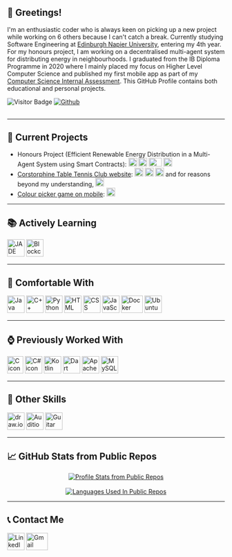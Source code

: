 ## 👋 Greetings!
I'm an enthusiastic coder who is always keen on picking up a new project while working on 6 others because I can't catch a break. Currently studying Software Engineering at [Edinburgh Napier University](https://www.napier.ac.uk/), entering my 4th year. For my honours project, I am working on a decentralised multi-agent system for distributing energy in neighbourhoods. I graduated from the IB Diploma Programme in 2020 where I mainly placed my focus on Higher Level Computer Science and published my first mobile app as part of my [Computer Science Internal Assessment](https://github.com/Lawful24/Studio-Application). This GitHub Profile contains both educational and personal projects.

![Visitor Badge](https://komarev.com/ghpvc/?username=lawful24&color=green&style=flat) [![Github](https://img.shields.io/github/followers/lawful24?label=Follow&style=social)](https://github.com/lawful24)
<br/><br/>

---

## :hammer: Current Projects
- Honours Project (Efficient Renewable Energy Distribution in a Multi-Agent System using Smart Contracts): <a href="https://jade-project.gitlab.io/" target="_blank"><img height=20em, width=20em, src="https://jade-project.gitlab.io/img/logoJadeJ.png" alt="JADE icon" /></a> <a href="https://www.java.com/en/" target="_blank"><img height=20em, width=20em, src="https://cdn-icons-png.flaticon.com/512/226/226777.png" alt="Java icon" /></a> <a href="https://www.docker.com/" target="_blank"><img height=20em, width=30em, src="https://www.docker.com/wp-content/uploads/2022/03/Docker-Logo-White-RGB_Moby.png" alt="Docker icon" /></a> <a href="https://www.ibm.com/topics/blockchain" target="_blank"><img height=20em, width=20em, src="https://cdn-icons-png.flaticon.com/512/2091/2091665.png" alt="Blockchain icon" /></a>
- [Corstorphine Table Tennis Club website](https://www.corstorphinett.club/): <a href="https://html.com/" target="_blank"><img height=20em, width=20em, src="https://cdn-icons-png.flaticon.com/512/732/732212.png?w=360" alt="HTML icon" /></a> <a href="https://www.w3.org/Style/CSS/Overview.en.html" target="_blank"><img height=20em, width=20em, src="https://cdn4.iconfinder.com/data/icons/social-media-logos-6/512/121-css3-512.png" alt="CSS icon" /></a> <a href="https://www.javascript.com/"><img height=20em, width=20em, src="https://www.freepnglogos.com/uploads/javascript-png/javascript-vector-logo-yellow-png-transparent-javascript-vector-12.png" alt="JavaScript icon" /></a> and for reasons beyond my understanding, <a href="https://sites.google.com/" target="_blank"><img height=20em, width=20em, src="https://upload.wikimedia.org/wikipedia/commons/thumb/4/47/Google_Sites_%282014-2020%29.svg/2048px-Google_Sites_%282014-2020%29.svg.png" alt="Google Sites icon" /></a>
- [Colour picker game on mobile](https://github.com/Lawful24/colour-picker-mobile.git): <a href="https://flutter.dev/" target="_blank"><img height=20em, width=20em, src="https://cdn.cdnlogo.com/logos/f/30/flutter.svg" alt="Flutter icon" /></a>

---

## :books: Actively Learning
<a href="https://jade-project.gitlab.io/" target="_blank"><img height=40em, width=40em, src="https://jade-project.gitlab.io/img/logoJadeJ.png" alt="JADE icon" /></a>
<a href="https://www.ibm.com/topics/blockchain" target="_blank"><img height=40em, width=40em, src="https://cdn-icons-png.flaticon.com/512/2091/2091665.png" alt="Blockchain icon" /></a>

---

## :green_heart: Comfortable With
<a href="https://www.java.com/en/" target="_blank"><img height=40em, width=40em, src="https://cdn-icons-png.flaticon.com/512/226/226777.png" alt="Java icon" /></a>
<a href="https://cplusplus.com/" target="_blank"><img height=40em, width=40em, src="https://brandslogos.com/wp-content/uploads/thumbs/c-logo-vector.svg" alt="C++ icon" /></a>
<a href="https://www.python.org/" target="_blank"><img height=40em, width=40em, src="https://upload.wikimedia.org/wikipedia/commons/thumb/c/c3/Python-logo-notext.svg/1869px-Python-logo-notext.svg.png" alt="Python icon" /></a>
<a href="https://html.com/" target="_blank"><img height=40em, width=40em, src="https://cdn-icons-png.flaticon.com/512/732/732212.png?w=360" alt="HTML icon" /></a>
<a href="https://www.w3.org/Style/CSS/Overview.en.html" target="_blank"><img height=40em, width=40em, src="https://cdn4.iconfinder.com/data/icons/social-media-logos-6/512/121-css3-512.png" alt="CSS icon" /></a>
<a href="https://www.javascript.com/" target="_blank"><img height=40em, width=40em, src="https://www.freepnglogos.com/uploads/javascript-png/javascript-vector-logo-yellow-png-transparent-javascript-vector-12.png" alt="JavaScript icon" /></a>
<a href="https://www.docker.com/" target="_blank"><img height=40em, width=50em, src="https://www.docker.com/wp-content/uploads/2022/03/Docker-Logo-White-RGB_Moby.png" alt="Docker icon" /></a>
<a href="https://ubuntu.com/" target="_blank"><img height=40em, width=40em, src="https://assets.ubuntu.com/v1/29985a98-ubuntu-logo32.png" alt="Ubuntu icon" /></a>

---

## :watch: Previously Worked With
<a href="https://en.cppreference.com/w/c/language" target="_blank"><img height=40em, width=37em, src="https://upload.wikimedia.org/wikipedia/commons/thumb/1/18/C_Programming_Language.svg/217px-C_Programming_Language.svg.png" alt="C icon" /></a> 
<a href="https://learn.microsoft.com/en-us/dotnet/csharp/tour-of-csharp/" target="_blank"><img height=40em, width=40em, src="https://static.cdnlogo.com/logos/c/68/c-sharp-800x800.png" alt="C# icon" /></a> 
<a href="https://kotlinlang.org/" target="_blank"><img height=40em, width=40em, src="https://upload.wikimedia.org/wikipedia/commons/thumb/0/06/Kotlin_Icon.svg/2048px-Kotlin_Icon.svg.png" alt="Kotlin icon" /></a> 
<a href="https://dart.dev/" target="_blank"><img height=40em, width=40em, src="https://avatars.githubusercontent.com/u/1609975?s=280&v=4" alt="Dart icon" /></a> 
<a href="https://httpd.apache.org/"><img height=40em, width=40em, src="https://www.apache.org/foundation/press/kit/feather.png" alt="Apache icon" /></a> 
<a href="https://www.mysql.com/"><img height=40em, width=40em, src="https://cdn-icons-png.flaticon.com/512/5968/5968313.png" alt="MySQL icon" /></a>

---

## :triangular_ruler: Other Skills
<a href="https://app.diagrams.net/" target="_blank"><img height=40em, width=40em, src="https://images.g2crowd.com/uploads/product/image/large_detail/large_detail_9461f02c23e995e5d5e46e2676d110af/draw-io.png" alt="draw.io icon" /></a> 
<a href="https://www.adobe.com/uk/products/audition.html" target="_blank"><img height=40em, width=40em, src="https://upload.wikimedia.org/wikipedia/commons/thumb/1/19/Adobe_Audition_CC_icon.svg/1050px-Adobe_Audition_CC_icon.svg.png" alt="Audition icon" /></a>
<a href="https://www.guitar-pro.com/" target="_blank"><img height=40em, width=40em, src="https://user-images.githubusercontent.com/491117/39676375-027b20b2-516a-11e8-830e-a1afac084827.png" alt="Guitar Pro logo" /></a>

---

## :chart_with_upwards_trend: GitHub Stats from Public Repos
<div align="center">
  <a href="https://github.com/anuraghazra/github-readme-stats">
    <img align="center" src="https://github-readme-stats.vercel.app/api?username=lawful24&show_icons=true&count_private=true&include_all_commits=true&theme=solarized-dark" alt="Profile Stats from Public Repos" />
  </a>
</div>
<br>
<div align="center">
  <a href="https://github.com/anuraghazra/github-readme-stats">
    <img align="center" src="https://github-readme-stats.vercel.app/api/top-langs/?username=lawful24&layout=compact&line_height=50&theme=solarized-dark" alt="Languages Used In Public Repos" />
  </a>
</div>

---

## :telephone_receiver: Contact Me
<a href="https://www.linkedin.com/in/l%C3%A1szl%C3%B3-t%C3%A1rk%C3%A1nyi-b70059100/"><img height=40em, width=40em, src="https://cdn-icons-png.flaticon.com/512/174/174857.png" alt="LinkedIn logo" /></a> 
<a href="mailto:tarkanyilacko@gmail.com"><img height=40em, width=50em, src="https://upload.wikimedia.org/wikipedia/commons/thumb/7/7e/Gmail_icon_%282020%29.svg/2560px-Gmail_icon_%282020%29.svg.png" alt="Gmail icon" /></a>
